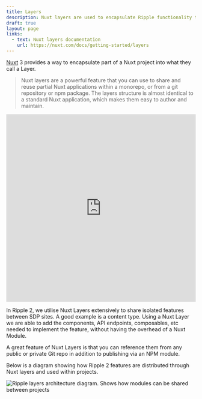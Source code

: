 ```yaml
---
title: Layers
description: Nuxt layers are used to encapsulate Ripple functionality to share and reuse
draft: true
layout: page
links:
  - text: Nuxt layers documentation
    url: https://nuxt.com/docs/getting-started/layers
---
```



[Nuxt](1.nuxt.md) 3 provides a way to encapsulate part of a Nuxt project into what they call a Layer.

> Nuxt layers are a powerful feature that you can use to share and reuse partial Nuxt applications within a monorepo, or from a git repository or npm package. The layers structure is almost identical to a standard Nuxt application, which makes them easy to author and maintain. 
>

<iframe width="800" height="500" class="rpl-u-padding-t-8 rpl-u-padding-b-8" style="width: 100%" src="https://www.youtube.com/embed/lnFCM7c9f7I" title="YouTube video player" frameborder="0" allow="accelerometer; autoplay; clipboard-write; encrypted-media; gyroscope; picture-in-picture; web-share" allowfullscreen></iframe>

In Ripple 2, we utilise Nuxt Layers extensively to share isolated features between SDP sites. A good example is a content type. Using a Nuxt Layer we are able to add the components, API endpoints, composables, etc needed to implement the feature, without having the overhead of a Nuxt Module.

A great feature of Nuxt Layers is that you can reference them from any public or private Git repo in addition to publishing via an NPM module.

Below is a diagram showing how Ripple 2 features are distributed through Nuxt layers and used within projects.

![Ripple layers architecture diagram. Shows how modules can be shared between projects](/assets/img/modules/layers.png)
